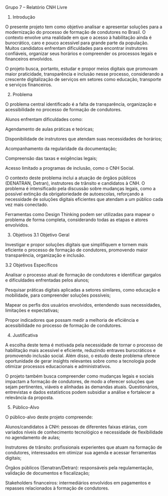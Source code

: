 Grupo 7 – Relatório CNH Livre
1. Introdução

O presente projeto tem como objetivo analisar e apresentar soluções para a modernização do processo de formação de condutores no Brasil. O contexto envolve uma realidade em que o acesso à habilitação ainda é burocrático, caro e pouco acessível para grande parte da população. Muitos candidatos enfrentam dificuldades para encontrar instrutores confiáveis, organizar seus horários e compreender os processos legais e financeiros envolvidos.

O projeto busca, portanto, estudar e propor meios digitais que promovam maior praticidade, transparência e inclusão nesse processo, considerando a crescente digitalização de serviços em setores como educação, transporte e serviços financeiros.

2. Problema

O problema central identificado é a falta de transparência, organização e acessibilidade no processo de formação de condutores.

Alunos enfrentam dificuldades como:

Agendamento de aulas práticas e teóricas;

Disponibilidade de instrutores que atendam suas necessidades de horários;

Acompanhamento da regularidade da documentação;

Compreensão das taxas e exigências legais;

Acesso limitado a programas de inclusão, como o CNH Social.

O contexto deste problema inclui a atuação de órgãos públicos (DENATRAN, Detran), instrutores de trânsito e candidatos à CNH. O problema é intensificado pela discussão sobre mudanças legais, como a possível extinção da obrigatoriedade de autoescolas, reforçando a necessidade de soluções digitais eficientes que atendam a um público cada vez mais conectado.

Ferramentas como Design Thinking podem ser utilizadas para mapear o problema de forma completa, considerando todas as etapas e atores envolvidos.

3. Objetivos
3.1 Objetivo Geral

Investigar e propor soluções digitais que simplifiquem e tornem mais eficiente o processo de formação de condutores, promovendo maior transparência, organização e inclusão.

3.2 Objetivos Específicos

Analisar o processo atual de formação de condutores e identificar gargalos e dificuldades enfrentadas pelos alunos;

Pesquisar práticas digitais aplicadas a setores similares, como educação e mobilidade, para compreender soluções possíveis;

Mapear os perfis dos usuários envolvidos, entendendo suas necessidades, limitações e expectativas;

Propor indicadores que possam medir a melhoria de eficiência e acessibilidade no processo de formação de condutores.

4. Justificativa

A escolha deste tema é motivada pela necessidade de tornar o processo de habilitação mais acessível e eficiente, reduzindo entraves burocráticos e promovendo inclusão social. Além disso, o estudo deste problema oferece oportunidade de gerar insights relevantes sobre como a tecnologia pode otimizar processos educacionais e administrativos.

O projeto também busca compreender como mudanças legais e sociais impactam a formação de condutores, de modo a oferecer soluções que sejam pertinentes, viáveis e alinhadas às demandas atuais. Questionários, entrevistas e dados estatísticos podem subsidiar a análise e fortalecer a relevância da proposta.

5. Público-Alvo

O público-alvo deste projeto compreende:

Alunos/candidatos à CNH: pessoas de diferentes faixas etárias, com variados níveis de conhecimento tecnológico e necessidade de flexibilidade no agendamento de aulas;

Instrutores de trânsito: profissionais experientes que atuam na formação de condutores, interessados em otimizar sua agenda e acessar ferramentas digitais;

Órgãos públicos (Senatran/Detran): responsáveis pela regulamentação, validação de documentos e fiscalização;

Stakeholders financeiros: intermediários envolvidos em pagamentos e repasses relacionados à formação de condutores.
